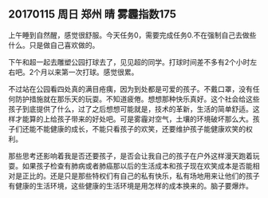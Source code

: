 ## 20170115 周日  郑州  晴 雾霾指数175

上午睡到自然醒，感觉很舒服。今天任务0，需要完成任务0.不在强制自己去做些什么。只是做自己喜欢做的。

下午和超一起去雕塑公园打球去了，见见超的同学。打球时间差不多有2个小时左右吧。2个月以来第一次打球。感觉很累。


不过站在公园看四处真的满目疮痍，因为到处都是可爱的孩子。不戴口罩，没有任何防护措施就在那乐天的玩耍。不知道疲倦。想想那种快乐真好。这个社会给这些孩子到底提供了什么，过了之后想想可能就是，技术的革新，生活的简单舒适。这样才能算的上给孩子带来的好处吧。可是雾霾对空气，土壤的环境破坏那么大。孩子们还能不能健康的成长，不能只看孩子的欢笑，还要维护孩子能健康欢笑的权利。

那些思考还影响着我是否还要孩子，是否会让我自己的孩子在户外这样漫天跑着玩耍。如果孩子检查有肺病或者肺癌那以后的生活成本和孩子现在欢笑成本是否能相对是正比的。还是只是那些特权们有自己的私有快乐，私有场地用来让他们的孩子有健康的生活环境，这些健康的生活环境是用怎样的成本换来的。脑子要爆炸。 

